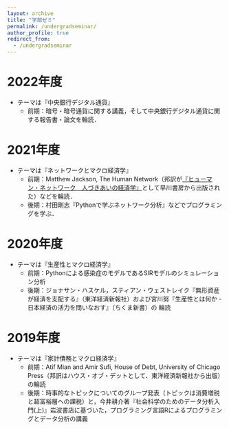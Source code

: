 ```yaml
---
layout: archive
title: "学部ゼミ"
permalink: /undergradseminar/
author_profile: true
redirect_from:
  - /undergradseminar
---
```


2022年度
======
* テーマは『中央銀行デジタル通貨』
    * 前期：暗号・暗号通貨に関する講義，そして中央銀行デジタル通貨に関する報告書・論文を輪読．

2021年度
======
* テーマは『ネットワークとマクロ経済学』
    * 前期：Matthew Jackson, The Human Network（邦訳が[『ヒューマン・ネットワーク　人づきあいの経済学』](https://www.amazon.co.jp/dp/B08NDTRNTR/)として早川書房から出版された）などを輪読．
    * 後期：村田剛志『Pythonで学ぶネットワーク分析』などでプログラミングを学ぶ．

2020年度
======
* テーマは『生産性とマクロ経済学』
    * 前期：Pythonによる感染症のモデルであるSIRモデルのシミュレーション分析
    * 後期：ジョナサン・ハスケル，スティアン・ウェストレイク『無形資産が経済を支配する』（東洋経済新報社）および宮川努『生産性とは何か - 日本経済の活力を問いなおす』（ちくま新書）の
    輪読 
    
2019年度
======
* テーマは『家計債務とマクロ経済学』
    * 前期：Atif Mian and Amir Sufi, House of Debt, University of Chicago Press（邦訳はハウス・オブ・デットとして、東洋経済新報社から出版）の輪読
    * 後期：時事的なトピックについてのグループ発表（トピックは消費増税と超富裕層への課税）と，今井耕介著『社会科学のためのデータ分析入門(上)』岩波書店に基づいた，プログラミング言語Rによるプログラミングとデータ分析の講義

